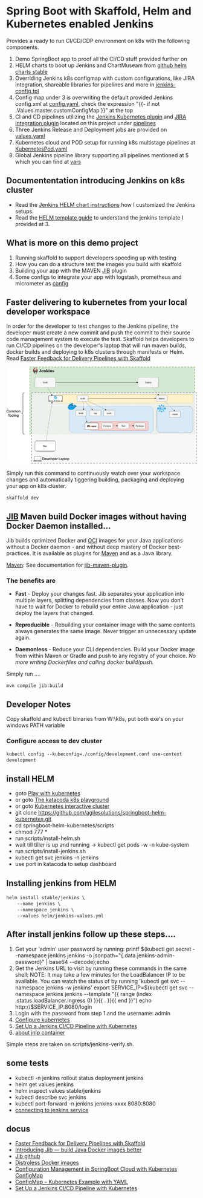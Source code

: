 # Spring Boot with Skaffold, Helm and Kubernetes enabled Jenkins
Provides a ready to run CI/CD/CDP environment on k8s with the following components.

1. Demo SpringBoot app to proof all the CI/CD stuff provided further on
2. HELM charts to boot up Jenkins and ChartMuseam from [github helm charts stable](https://github.com/helm/charts/tree/master/stable)
3. Overriding Jenkins k8s configmap with custom configurations, like JIRA integration, shareable libraries for pipelines and more in [jenkins-config.tpl](./jenkins/templates/jenkins-config.tpl)
4. Config map under 3 is overwriting the default provided Jenkins config.xml at [config.yaml](https://github.com/helm/charts/blob/master/stable/jenkins/templates/config.yaml), check the expression "{{- if not .Values.master.customConfigMap }}" at the top
5. CI and CD pipelines utilizing the [Jenkins Kubernetes plugin](https://hub.kubeapps.com/charts/stable/jenkins) and [JIRA integration plugin](https://jenkinsci.github.io/jira-steps-plugin/) located on this project under [pipelines](./pipelines)
6. Three Jenkins Release and Deployment jobs are provided on [values.yaml](./jenkins/values.yaml)
6. Kubernetes cloud and POD setup for running k8s multistage pipelines at [KubernetesPod.yaml](./pipelines/KubernetesPod.yaml)
7. Global Jenkins pipeline library supporting all pipelines mentioned at 5 which you can find at [vars](./vars)

## Documententation introducing Jenkins on k8s cluster

* Read the [Jenkins HELM chart instructions](https://github.com/helm/charts/tree/master/stable/jenkins) how I customized the Jenkins setups.
* Read the [HELM template guide](https://helm.sh/docs/chart_template_guide/) to understand the jenkins template I provided at 3.

## What is more on this demo project

1. Running skaffold to support developers speeding up with testing
2. How you can do a structure test the images you build with skaffold
3. Building your app with the MAVEN [JIB](https://github.com/GoogleContainerTools/jib) plugin
4. Some configs to integrate your app with logstash, prometheus and micrometer as [config](./config)

## Faster delivering to kubernetes from your local developer workspace
In order for the developer to test changes to the Jenkins pipeline, the developer must create a new commit and push the commit to their source code management system to execute the test. Skaffold helps developers to run
CI/CD pipelines on the developer's laptop that will run maven builds, docker builds and deploying to k8s clusters through manifests or Helm. Read [Faster Feedback for Delivery Pipelines with Skaffold](https://www.liatrio.com/blog/delivery-pipelines-with-skaffold)

![SCC](pics/skaffold.png)

Simply run this command to continuously watch over your workspace changes and automatically tiggering building, packaging and deploying your app on k8s cluster.

```
skaffold dev
```

## [JIB](https://github.com/GoogleContainerTools/jib) Maven build Docker images without having Docker Daemon installed...

Jib builds optimized Docker and [OCI](https://github.com/opencontainers/image-spec) images for your Java applications without a Docker daemon - and without deep mastery of Docker best-practices. It is available as plugins for [Maven](https://github.com/GoogleContainerTools/jib/tree/master/jib-maven-plugin) and as a Java library.

[Maven](https://maven.apache.org/): See documentation for [jib-maven-plugin](https://github.com/GoogleContainerTools/jib/tree/master/jib-maven-plugin).

### The benefits are

* **Fast** - Deploy your changes fast. Jib separates your application into multiple layers, splitting dependencies from classes. Now you don’t have to wait for Docker to rebuild your entire Java application - just deploy the layers that changed.

* **Reproducible** - Rebuilding your container image with the same contents always generates the same image. Never trigger an unnecessary update again.

* **Daemonless** - Reduce your CLI dependencies. Build your Docker image from within Maven or Gradle and push to any registry of your choice. *No more writing Dockerfiles and calling docker build/push.*

Simply run ....

```
mvn compile jib:build
```



## Developer Notes

Copy skaffold and kubectl binaries from W:\k8s, put both exe's on your windows PATH variable

### Configure access to dev cluster

```
kubectl config --kubeconfig=./config/development.conf use-context development
```

## install HELM

* goto [Play with kubernetes](https://labs.play-with-k8s.com/)
* or goto [The katacoda k8s playground](https://www.katacoda.com/courses/kubernetes/launch-single-node-cluster)
* or goto [Kubernetes interactive cluster](https://kubernetes.io/docs/tutorials/kubernetes-basics/create-cluster/cluster-interactive/)
* git clone https://github.com/agilesolutions/springboot-helm-kubernetes.git
* cd springboot-helm-kubernetes/scripts
* chmod 777 *
* run scripts/install-helm.sh
* wait till tiller is up and running -> kubectl get pods -w -n kube-system
* run scripts/install-jenkins.sh
* kubectl get svc jenkins -n jenkins
* use port in katacoda to setup dashboard

## Installing jenkins from HELM

```
helm install stable/jenkins \
    --name jenkins \
    --namespace jenkins \
    --values helm/jenkins-values.yml
```

## After install jenkins follow up these steps....

1. Get your 'admin' user password by running:
  printf $(kubectl get secret --namespace jenkins jenkins -o jsonpath="{.data.jenkins-admin-password}" | base64 --decode);echo
2. Get the Jenkins URL to visit by running these commands in the same shell:
  NOTE: It may take a few minutes for the LoadBalancer IP to be available.
        You can watch the status of by running 'kubectl get svc --namespace jenkins -w jenkins'
  export SERVICE_IP=$(kubectl get svc --namespace jenkins jenkins --template "{{ range (index .status.loadBalancer.ingress 0) }}{{ . }}{{ end }}")
  echo http://$SERVICE_IP:8080/login
3. Login with the password from step 1 and the username: admin
4. [Configure kubernetes](https://www.blazemeter.com/blog/how-to-setup-scalable-jenkins-on-top-of-a-kubernetes-cluster/)
5. [Set Up a Jenkins CI/CD Pipeline with Kubernetes](https://akomljen.com/set-up-a-jenkins-ci-cd-pipeline-with-kubernetes/)
6. [about jnlp container](https://www.twistlock.com/2018/07/24/jenkins-pipeline-kubernetes-building-containers-integrating-security/)


Simple steps are taken on scripts/jenkins-verify.sh.

## some tests

* kubectl -n jenkins rollout status deployment jenkins 
* helm get values jenkins
* helm inspect values stable/jenkins
* kubectl describe svc jenkins
* kubectl port-forward -n jenkins jenkins-xxxx 8080:8080
* [connecting to jenkins service](https://kubernetes.io/docs/concepts/services-networking/connect-applications-service/)


## docus

* [Faster Feedback for Delivery Pipelines with Skaffold](https://www.liatrio.com/blog/delivery-pipelines-with-skaffold)
* [Introducing Jib — build Java Docker images better ](https://cloudplatform.googleblog.com/2018/07/introducing-jib-build-java-docker-images-better.html)
* [Jib github](https://github.com/GoogleContainerTools/jib)
* [Distroless Docker images](https://github.com/GoogleContainerTools/distroless)
* [Configuration Management in SpringBoot Cloud with Kubernetes ConfigMap](https://medium.com/codeops/configuration-management-in-springboot-cloud-with-kubernetes-configmap-b1f180fbdfec)
* [ConfigMap – Kubernetes Example with YAML](https://matthewpalmer.net/kubernetes-app-developer/articles/configmap-example-yaml.html)
* [Set Up a Jenkins CI/CD Pipeline with Kubernetes](https://akomljen.com/set-up-a-jenkins-ci-cd-pipeline-with-kubernetes/)
